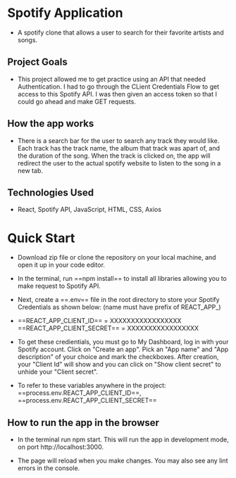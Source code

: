 # Spotify Application

- A spotify clone that allows a user to search for their favorite artists and songs. 

## Project Goals

- This project allowed me to get practice using an API that needed Authentication. I had to go through the CLient Credentials Flow to get access to this Spotify API. I was then given an access token so that I could go ahead and make GET requests. 

## How the app works 

- There is a search bar for the user to search any track they would like. Each track has the track name, the album that track was apart of, and the duration of the song. When the track is clicked on, the app will redirect the user to the actual spotify website to listen to the song in a new tab. 


## Technologies Used 

- React, Spotify API, JavaScript, HTML, CSS, Axios


# Quick Start
- Download zip file or clone the repository on your local machine, and open it up in your code editor.

- In the terminal, run ==npm install== to install all libraries allowing you to make request to Spotify API.

- Next, create a ==.env== file in the root directory to store your Spotify Credentials as shown below: (name must have prefix of REACT_APP_)

- ==REACT_APP_CLIENT_ID== = XXXXXXXXXXXXXXXXX ==REACT_APP_CLIENT_SECRET== = XXXXXXXXXXXXXXXXX

- To get these credientials, you must go to My Dashboard, log in with your Spotify account. Click on "Create an app". Pick an "App name" and "App description" of your   choice and mark the checkboxes. After creation, your "Client Id" will show and you can click on "Show client secret" to unhide your "Client secret".

- To refer to these variables anywhere in the project: ==process.env.REACT_APP_CLIENT_ID==, ==process.env.REACT_APP_CLIENT_SECRET==

## How to run the app in the browser
- In the terminal run npm start. This will run the app in development mode, on port http://localhost:3000.

- The page will reload when you make changes. You may also see any lint errors in the console.
